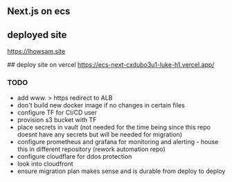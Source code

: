 ## Next.js on ecs

## deployed site

https://lhowsam.site

## deploy site on vercel
https://ecs-next-cxdubo3u1-luke-h1.vercel.app/

### TODO

- add www. > https redirect to ALB
- don't build new docker image if no changes in certain files
- configure TF for CI/CD user
- provision s3 bucket with TF
- place secrets in vault (not needed for the time being since this repo doesnt have any secrets but will be needed for migration)
- configure prometheus and grafana for monitoring and alerting - house this in different repository (rework automation repo)
- configure cloudflare for ddos protection
- look into cloudfront
- ensure migration plan makes sense and is durable from deploy to deploy

